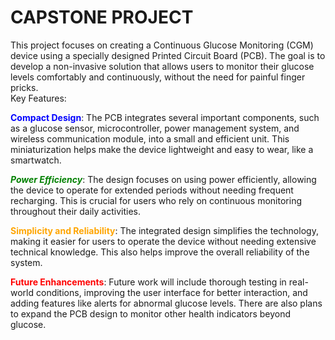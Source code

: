 # CAPSTONE PROJECT
This project focuses on creating a Continuous Glucose Monitoring (CGM) device using a specially designed Printed Circuit Board (PCB). The goal is to develop a non-invasive solution that allows users to monitor their glucose levels comfortably and continuously, without the need for painful finger pricks.<br>
Key Features:<br>

<span style="color:blue;">**Compact Design**</span>: The PCB integrates several important components, such as a glucose sensor, microcontroller, power management system, and wireless communication module, into a small and efficient unit. This miniaturization helps make the device lightweight and easy to wear, like a smartwatch.

<span style="color:green;">***Power Efficiency***</span>: The design focuses on using power efficiently, allowing the device to operate for extended periods without needing frequent recharging. This is crucial for users who rely on continuous monitoring throughout their daily activities.

<span style="color:orange;">**Simplicity and Reliability**</span>: The integrated design simplifies the technology, making it easier for users to operate the device without needing extensive technical knowledge. This also helps improve the overall reliability of the system.

<span style="color:red;">**Future Enhancements**</span>: Future work will include thorough testing in real-world conditions, improving the user interface for better interaction, and adding features like alerts for abnormal glucose levels. There are also plans to expand the PCB design to monitor other health indicators beyond glucose.
